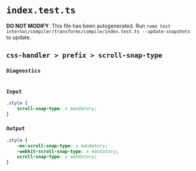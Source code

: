 # `index.test.ts`

**DO NOT MODIFY**. This file has been autogenerated. Run `rome test internal/compiler/transforms/compile/index.test.ts --update-snapshots` to update.

## `css-handler > prefix > scroll-snap-type`

### `Diagnostics`

```

```

### `Input`

```css
.style {
	scroll-snap-type: x mandatory;
}

```

### `Output`

```css
.style {
	-ms-scroll-snap-type: x mandatory;
	-webkit-scroll-snap-type: x mandatory;
	scroll-snap-type: x mandatory;
}

```
